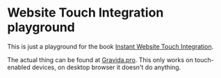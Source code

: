 # Website Touch Integration playground
This is just a playground for the book [Instant Website Touch Integration](http://www.amazon.it/gp/product/B00GX67TOK/ref=as_li_ss_tl?ie=UTF8&camp=3370&creative=24114&creativeASIN=B00GX67TOK&linkCode=as2&tag=giosensationc-21).

The actual thing can be found at [Gravida.pro](http://gravida.pro/touch-integration-test/). This only works on touch-enabled devices, on desktop browser it doesn't do anything.